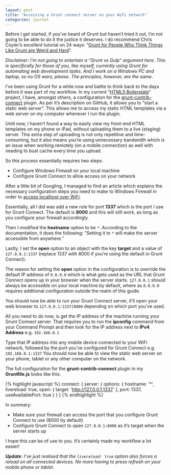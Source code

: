 ```yaml
---
layout: post
title: "Accessing a Grunt connect server on your WiFi network"
categories: journal
---
```


Before I get started, if you’ve heard of Grunt but haven’t tried it out, I’m not going to be able to do it the justice it
deserves. I do recommend Chris Coyier’s excellent tutorial on 24 ways: “[Grunt for People Who Think Things Like Grunt are Weird and Hard](http://www.24ways.org/2013/grunt-is-not-weird-and-hard)”.

*Disclaimer: I’m not going to entertain a “Grunt vs Gulp” argument here. This is specifically for those of you, like myself,
currently using Grunt for automating web development tasks. And I work on a Windows PC and laptop, so no OS wars, please.
The principles, however, are the same.*

I’ve been using Grunt for a while now and battle to think back to the days before it was part of my workflow. In my current
“[HTML5 Boilerplate](https://github.com/michaelthorne/boilerplate)” project, I have, amongst others, a configuration for
the [grunt-contrib-connect](https://github.com/gruntjs/grunt-contrib-connect) plugin. As per it’s description on GitHub,
it allows you to “start a static web server”. This allows me to access my static HTML templates via a web server on my computer
whenever I run the plugin.

Until now, I haven’t found a way to easily view my front-end HTML templates on my phone or iPad, without uploading them
to a live (staging) server. This extra step of uploading is not only repetitive and time-consuming, but it also means you’re
using unnecessary bandwidth which is an issue when working remotely (on a mobile connection) as well with needing to bust
cache every time you upload.

So this process essentially requires two steps:

* Configure Windows Firewall on your local machine
* Configure Grunt Connect to allow access on your network

After a little bit of Googling, I managed to find an article which explains the necessary configuration steps you need to
make to Windows Firewall in order to [access localhost over WiFi](http://www.mobitechie.com/android-2/how-to-access-localhost-on-android-over-wifi).

Essentially, all I did was add a new rule for port **1337** which is the port I use for Grunt Connect. The default is
**8000** and this will still work, as long as you configure your firewall accordingly.

Then I modified the **hostname** option to be `*`. According to the documentation, it does the following: “Setting it to
`*` will make the server accessible from anywhere.”

Lastly, I set the **open** option to an object with the key **target** and a value of `127.0.0.1:1337` (replace 1337 with
8000 if you’re using the default in Grunt Connect).

The reason for setting the **open** option in the configuration is to override the default IP address of `0.0.0.0` which
is what gets used as the URL that Grunt Connect opens up in your browser when the server starts. `127.0.0.1` should always
be accessible on your local machine by default, where as `0.0.0.0` requires additional configuration outside the realm of
this guide.

You should now be able to run your Grunt Connect server, it’ll open your web browser to `127.0.0.1:1337|8000` depending
on which port you’ve used.

All you need to do now, is get the IP address of the machine running your Grunt Connect server. That requires you to run
the **ipconfig** command from your Command Prompt and then look for the IP address next to **IPv4 Address** e.g. `192.168.0.1`

Type that IP address into any mobile device connected to your WiFi network, followed by the port you’ve configured for Grunt
Connect e.g. `192.168.0.1:1337` You should now be able to view the static web server on your phone, tablet or any other
computer on the network.

The full configuration for the **grunt-contrib-connect** plugin in my **Gruntfile.js** looks like this:

{% highlight javascript %}
connect: {
    server: {
        options: {
            hostname: '*',
            livereload: true,
            open: {
                target: 'http://127.0.0.1:1337'
            },
            port: 1337,
            useAvailablePort: true
        }
    }
}
{% endhighlight %}

In summary:

* Make sure your firewall can access the port that you configure Grunt Connect to use (8000 by default)
* Configure Grunt Connect to open <code>127.0.0.1:8000</code> as it’s target when the server starts up

I hope this can be of use to you. It’s certainly made my workflow a lot easier!

_**Update**: I’ve just realised that the `livereload: true` option also forces a reload on all connected devices. No more
having to press refresh on your mobile phone or tablet._
